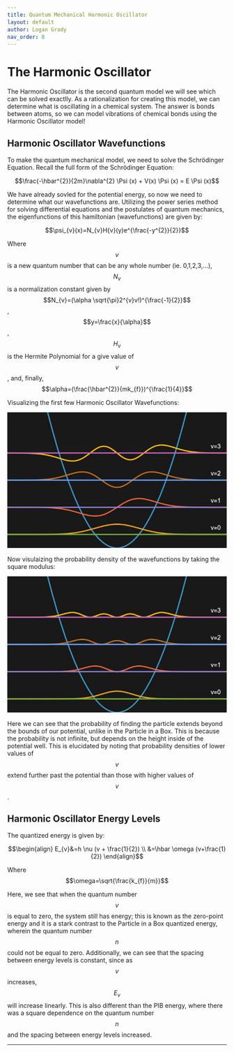 ```yaml
---
title: Quantum Mechanical Harmonic Oscillator
layout: default
author: Logan Grady
nav_order: 8
---
```


# The Harmonic Oscillator

The Harmonic Oscillator is the second quantum model we will see which can be solved exactlly. As a rationalization for creating this model, we can determine what is oscillating in a chemical system. The answer is bonds between atoms, so we can model vibrations of chemical bonds using the Harmonic Oscillator model!

## Harmonic Oscillator Wavefunctions

To make the quantum mechanical model, we need to solve the Schrödinger Equation. Recall the full form of the Schrödinger Equation:

$$\frac{-\hbar^{2}}{2m}\nabla^{2} \Psi (x) + V(x) \Psi (x) = E \Psi (x)$$

We have already sovled for the potential energy, so now we need to determine what our wavefunctions are. Utilizing the power series method for solving differential equations and the postulates of quantum mechanics, the eigenfunctions of this hamiltonian (wavefunctions) are given by:

$$\psi_{v}(x)=N_{v}H{v}(y)e^{\frac{-y^{2}}{2}}$$

Where $$v$$ is a new quantum number that can be any whole number (ie. 0,1,2,3,...), $$N_{v}$$ is a normalization constant given by $$N_{v}=(\alpha \sqrt{\pi}2^{v}v!)^{\frac{-1}{2}}$$ , $$y=\frac{x}{\alpha}$$, $$H_{v}$$ is the Hermite Polynomial for a give value of $$v$$, and, finally, $$\alpha=(\frac{\hbar^{2}}{mk_{f}})^{\frac{1}{4}}$$

Visualizing the first few Harmonic Oscillator Wavefunctions:
<p align="center"><img src="../assets/images/Harmonic-Oscillator-Energy-Levels.jpg"></p>

Now visulaizing the probability density of the wavefunctions by taking the square modulus:
<p align="center"><img src="../assets/images/HO-Prob-Density.jpg"></p>

Here we can see that the probability of finding the particle extends beyond the bounds of our potential, unlike in the Particle in a Box. This is because the probability is not infinite, but depends on the height inside of the potential well. This is elucidated by noting that probability densities of lower values of $$v$$ extend further past the potential than those with higher values of $$v$$.

## Harmonic Oscillator Energy Levels

The quantized energy is given by:

$$\begin{align}
E_{v}&=h \nu (v + \frac{1}{2}) \\
&=\hbar \omega (v+\frac{1}{2})
\end{align}$$

Where $$\omega=\sqrt{\frac{k_{f}}{m}}$$

Here, we see that when the quantum number $$v$$ is equal to zero, the system still has energy; this is known as the zero-point energy and it is a stark contrast to the Particle in a Box quantized energy, wherein the quantum number $$n$$ could not be equal to zero. Additionally, we can see that the spacing between energy levels is constant, since as $$v$$ increases, $$E_{v}$$ will increase linearly. This is also different than the PIB energy, where there was a square dependence on the quantum number $$n$$ and the spacing between energy levels increased. 

---
